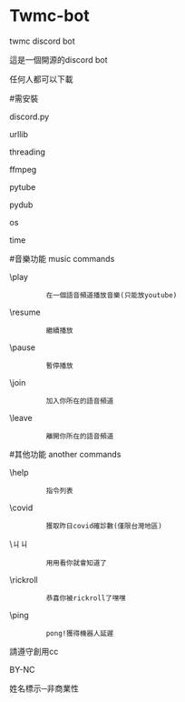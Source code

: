 # Twmc-bot
twmc discord bot

這是一個開源的discord bot

任何人都可以下載

#需安裝

discord.py

urllib

threading

ffmpeg

pytube

pydub

os

time

#音樂功能 music commands

\play        

             在一個語音頻道播放音樂(只能放youtube)
             
\resume

             繼續播放
             
\pause

             暫停播放
             
\join        

             加入你所在的語音頻道
             
\leave       

             離開你所在的語音頻道
             
#其他功能 another commands
             
\help        

             指令列表
             
\covid       

             獲取昨日covid確診數(僅限台灣地區)
             
\ㄐㄐ        

             用用看你就會知道了
             
\rickroll    

             恭喜你被rickroll了嘿嘿
             
\ping        

             pong!獲得機器人延遲
             
請遵守創用cc

BY-NC

姓名標示─非商業性
